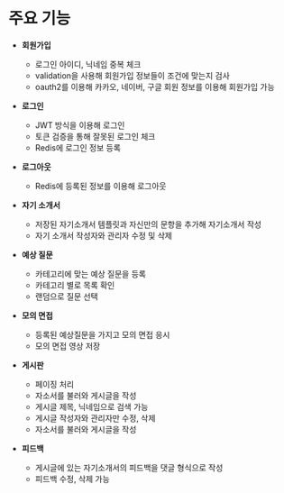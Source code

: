# 주요 기능

* __회원가입__
  * 로그인 아이디, 닉네임 중복 체크 
  * validation을 사용해 회원가입 정보들이 조건에 맞는지 검사
  * oauth2를 이용해 카카오, 네이버, 구글 회원 정보를 이용해 회원가입 가능
 
* __로그인__
  * JWT 방식을 이용해 로그인
  * 토큰 검증을 통해 잘못된 로그인 체크
  * Redis에 로그인 정보 등록

* __로그아웃__
  * Redis에 등록된 정보를 이용해 로그아웃
    
* __자기 소개서__
  * 저장된 자기소개서 템플릿과 자신만의 문항을 추가해 자기소개서 작성
  * 자기 소개서 작성자와 관리자 수정 및 삭제
 
* __예상 질문__ 
  * 카테고리에 맞는 예상 질문을 등록
  * 카테고리 별로 목록 확인
  * 랜덤으로 질문 선택
 
* __모의 면접__
  * 등록된 예상질문을 가지고 모의 면접 응시
  * 모의 면접 영상 저장

* __게시판__
  * 페이징 처리
  * 자소서를 불러와 게시글을 작성
  * 게시글 제목, 닉네임으로 검색 가능
  * 게시글 작성자와 관리자만 수정, 삭제
  * 자소서를 불러와 게시글을 작성

* __피드백__
  * 게시글에 있는 자기소개서의 피드백을 댓글 형식으로 작성
  * 피드백 수정, 삭제 가능 
